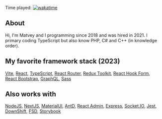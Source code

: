 Time played: [![wakatime](https://wakatime.com/badge/user/84abb7b2-5c46-44a7-90b4-1a548f183884.svg)](https://wakatime.com/@84abb7b2-5c46-44a7-90b4-1a548f183884)
## About
Hi, I'm Matvey and I programming since 2018 and was hired in 2021. I primary coding TypeScript but also know PHP, C# and C++ (in knowledge order).

## My favorite framework stack (2023)
[Vite](https://github.com/vitejs/vite),
[React](https://github.com/facebook/react),
[TypeScript](https://github.com/microsoft/TypeScript),
[React Router](https://github.com/remix-run/react-router),
[Redux Toolkit](https://github.com/reduxjs/redux-toolkit),
[React Hook Form](https://github.com/react-hook-form/react-hook-form),
[React Bootstrap](https://github.com/react-bootstrap/react-bootstrap),
[GraphQL](https://graphql.org/),
[Sass](https://github.com/sass/sass)

## Also works with
[NodeJS](https://github.com/nodejs/node),
[NextJS](https://github.com/vercel/next.js),
[MaterialUI](https://github.com/mui/material-ui),
[AntD](https://github.com/ant-design/ant-design),
[React Admin](https://github.com/marmelab/react-admin),
[Express](https://github.com/expressjs/express),
[Socket.IO](https://github.com/socketio/socket.io),
[Jest](https://github.com/jestjs/jest),
[DownShift](https://github.com/downshift-js/downshift),
[FSD](https://feature-sliced.design/),
[Storybook](https://github.com/storybookjs/storybook)
